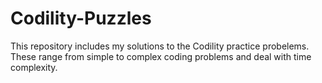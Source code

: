 # Codility-Puzzles
This repository includes my solutions to the Codility practice probelems. These range from simple to complex coding problems and deal with time complexity. 

